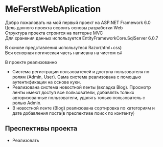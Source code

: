 # MeFerstWebAplication
Добро пожаловать на мой первый проект на ASP.NET Framework 6.0 <br/>
Цель данного проекта освоить основы разработки Web <br/>
Структура проекта строится на паттерне MVC <br/>
Для хранения данных используется EntityFrameworkCore.SqlServer 6.0.7 <br/>

В основе представления использутеся Razor(html+css) <br/>
Вся основная логическая часть написана на чистом с# <br/>

В проекте реализованно
- Система регистрации пользователей и доступа пользователя по ролям (Admin, User). Сама система реализована с помощью аутентификации на основе куки.
- Реализована система новостной ленты (вкладка Blog). Просмотр ленты имеют доступ все пользователи, добавлять только авторизованные пользователи, удалять только пользователь с ролью Admin.
- В новостной ленте (Blog) реализована сортировка по категориям и дате добавления поста(в преспективе поиск по контенту)

## Преспективы проекта 
- Реализовать 

